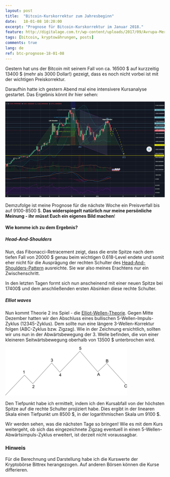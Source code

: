 ```yaml
---
layout: post
title:  "Bitcoin-Kurskorrektur zum Jahresbeginn"
date:   18-01-08 10:20:00
excerpt: "Prognose für Bitcoin-Kurskorrektur im Januar 2018."
feature: http://digitalage.com.tr/wp-content/uploads/2017/09/Avrupa-Merkez-Bankasi-Bitcoin.jpg
tags: [bitcoin, kryptowährungen, posts]
comments: true
lang: de
ref: btc-prognose-18-01-08
---
```


Gestern hat uns der Bitcoin mit seinem Fall von ca. 16500 $ auf kurzzeitig 
13400 $ (mehr als 3000 Dollar!) gezeigt, dass es noch nicht vorbei ist mit der 
wichtigen Preiskorrektur.

Daraufhin hatte ich gestern Abend mal eine intensivere Kursanalyse gestartet. 
Das Ergebnis könnt ihr hier sehen:

[![Kursprognose auf tradingview](/assets/img/2018-01-09-btc-prognose-18-01-08.JPG)](https://www.tradingview.com/chart/BTCUSDT/qhMLRZcH-BTC-USD-correction-prognose/)


Demzufolge ist meine Prognose für die nächste Woche ein Preisverfall bis auf 
9100-8500 $. **Das widerspiegelt natürlich nur meine persönliche Meinung - 
ihr müsst Euch ein eigenes Bild machen**!

#### Wie komme ich zu dem Ergebnis?

##### Head-And-Shoulders

Nun, das Fibonacci-Retracement zeigt, dass die erste Spitze nach dem tiefen 
Fall von 20000 $ genau beim wichtigen 0.618-Level endete und somit eher nicht 
für die Ausprägung der rechten Schulter des [Head-And-Shoulders-Pattern](https://en.wikipedia.org/wiki/Head_and_shoulders_(chart_pattern)) ausreichte. Sie war also meines Erachtens 
nur ein Zwischenschritt.

In den letzten Tagen formt sich nun anscheinend mit einer neuen Spitze bei 
17400$ und dem anschließenden ersten Absinken diese rechte Schulter. 

##### Elliot waves

Nun kommt Theorie 2 ins Spiel - die 
[Elliot-Wellen-Theorie](https://de.wikipedia.org/wiki/Elliott-Wellen). Gegen
Mitte Dezember hatten wir den Abschluss eines bullischen 5-Wellen-Impuls-Zyklus 
(12345-Zyklus). Dem sollte nun eine längere 3-Wellen-Korrektur folgen (ABC-Zyklus 
bzw. Zigzag). Wie in der Zeichnung ersichtlich, sollten wir uns nun in der 
Abwärtsbewegung der 3. Welle befinden, die von einer kleineren Seitwärtsbewegung 
oberhalb von 13500 $ unterbrochen wird.

![Elliot waves](/assets/img/Elliott_12345_ABC.png)

Den Tiefpunkt habe ich ermittelt, indem ich den Kursabfall von der höchsten Spitze
auf die rechte Schulter projiziert habe. Dies ergibt in der linearen Skala einen 
Tiefpunkt um 8500 $, in der logarithmischen Skala um 9100 $. 

Wir werden sehen, was die nächsten Tage so bringen! Wie es mit dem Kurs weitergeht,
ob sich das eingezeichnete Zigzag eventuell in einen 5-Wellen-Abwärtsimpuls-Zyklus
erweitert, ist derzeit nicht voraussagbar.

### Hinweis

Für die Berechnung
und Darstellung habe ich die Kurswerte der Kryptobörse Bittrex herangezogen. Auf
anderen Börsen können die Kurse differieren. 



